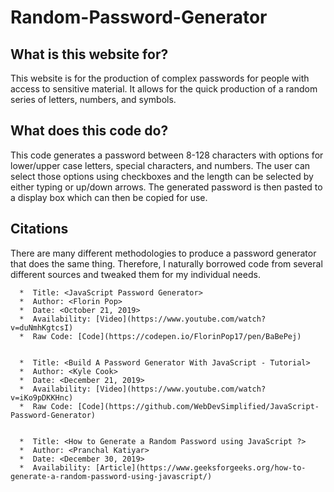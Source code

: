 # Random-Password-Generator

## What is this website for?
This website is for the production of complex passwords for people with access to sensitive material. It allows for the quick production of a random series of letters, numbers, and symbols.

## What does this code do?

This code generates a password between 8-128 characters with options for lower/upper case letters, special characters, and numbers. The user can select those options using checkboxes and the length can be selected by either typing or up/down arrows. The generated password is then pasted to a display box which can then be copied for use. 

## Citations
There are many different methodologies to produce a password generator that does the same thing. Therefore, I naturally borrowed code from several different sources and tweaked them for my individual needs. 


      *  Title: <JavaScript Password Generator>
      *  Author: <Florin Pop>
      *  Date: <October 21, 2019>
      *  Availability: [Video](https://www.youtube.com/watch?v=duNmhKgtcsI)
      *  Raw Code: [Code](https://codepen.io/FlorinPop17/pen/BaBePej)
    

      *  Title: <Build A Password Generator With JavaScript - Tutorial>
      *  Author: <Kyle Cook>
      *  Date: <December 21, 2019>
      *  Availability: [Video](https://www.youtube.com/watch?v=iKo9pDKKHnc)
      *  Raw Code: [Code](https://github.com/WebDevSimplified/JavaScript-Password-Generator)
      

      *  Title: <How to Generate a Random Password using JavaScript ?>
      *  Author: <Pranchal Katiyar>
      *  Date: <December 30, 2019>
      *  Availability: [Article](https://www.geeksforgeeks.org/how-to-generate-a-random-password-using-javascript/)
      


